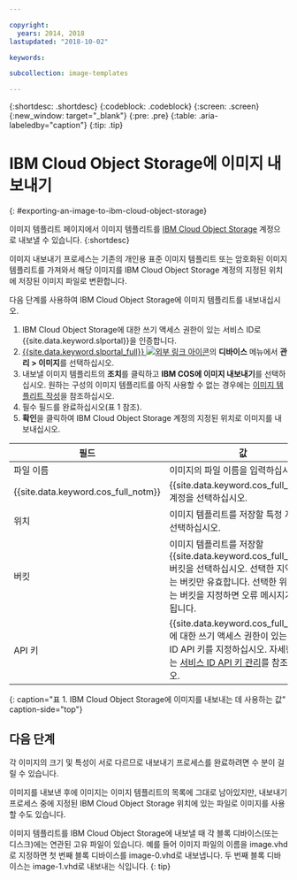 ```yaml
---

copyright:
  years: 2014, 2018
lastupdated: "2018-10-02"

keywords:

subcollection: image-templates

---
```


{:shortdesc: .shortdesc}
{:codeblock: .codeblock}
{:screen: .screen}
{:new_window: target="_blank"}
{:pre: .pre}
{:table: .aria-labeledby="caption"}
{:tip: .tip}

# IBM Cloud Object Storage에 이미지 내보내기
{: #exporting-an-image-to-ibm-cloud-object-storage}

이미지 템플리트 페이지에서 이미지 템플리트를 [IBM Cloud Object Storage](/docs/services/cloud-object-storage?topic=cloud-object-storage-about-ibm-cloud-object-storage) 계정으로 내보낼 수 있습니다.
{:shortdesc}

이미지 내보내기 프로세스는 기존의 개인용 표준 이미지 템플리트 또는 암호화된 이미지 템플리트를 가져와서 해당 이미지를
IBM Cloud Object Storage 계정의 지정된 위치에 저장된 이미지 파일로 변환합니다.

다음 단계를 사용하여 IBM Cloud Object Storage에 이미지 템플리트를 내보내십시오.

1. IBM Cloud Object Storage에 대한 쓰기 액세스 권한이 있는 서비스 ID로 {{site.data.keyword.slportal}}을 인증합니다.
2. [{{site.data.keyword.slportal_full}} ![외부 링크 아이콘](../../icons/launch-glyph.svg "외부 링크 아이콘")](https://control.softlayer.com/)의 **디바이스** 메뉴에서 **관리 > 이미지**를 선택하십시오.
3. 내보낼 이미지 템플리트의 **조치**를 클릭하고 **IBM COS에 이미지 내보내기**를 선택하십시오. 원하는 구성의 이미지 템플리트를 아직 사용할 수 없는 경우에는
[이미지 템플리트 작성](/docs/infrastructure/image-templates?topic=image-templates-creating-an-image-template)을 참조하십시오.
4. 필수 필드를 완료하십시오(표 1 참조).
5. **확인**을 클릭하여 IBM Cloud Object Storage 계정의 지정된 위치로 이미지를 내보내십시오.

| 필드 |값 |
| ----- | ----- |
| 파일 이름 | 이미지의 파일 이름을 입력하십시오. |
| {{site.data.keyword.cos_full_notm}} | {{site.data.keyword.cos_full_notm}} 계정을 선택하십시오. |
| 위치 | 이미지 템플리트를 저장할 특정 지역을 선택하십시오. |
| 버킷 | 이미지 템플리트를 저장할 {{site.data.keyword.cos_full_notm}} 버킷을 선택하십시오. 선택한 지역에 있는 버킷만 유효합니다. 선택한 위치에 없는 버킷을 지정하면 오류 메시지가 표시됩니다. |
| API 키 | {{site.data.keyword.cos_full_notm}}에 대한 쓰기 액세스 권한이 있는 서비스 ID API 키를 지정하십시오. 자세한 정보는 [서비스 ID API 키 관리](/docs/iam?topic=iam-serviceidapikeys)를 참조하십시오. |
{: caption="표 1. IBM Cloud Object Storage에 이미지를 내보내는 데 사용하는 값" caption-side="top"}

## 다음 단계
각 이미지의 크기 및 특성이 서로 다르므로 내보내기 프로세스를 완료하려면 수 분이 걸릴 수 있습니다.

이미지를 내보낸 후에 이미지는 이미지 템플리트의 목록에 그대로 남아있지만, 내보내기 프로세스 중에 지정된 IBM Cloud Object Storage 위치에 있는 파일로 이미지를 사용할 수도 있습니다.

이미지 템플리트를 IBM Cloud Object Storage에 내보낼 때 각 블록 디바이스(또는 디스크)에는 연관된 고유 파일이 있습니다. 예를 들어 이미지 파일의 이름을 image.vhd로 지정하면 첫 번째 블록 디바이스를 image-0.vhd로 내보냅니다. 두 번째 블록 디바이스는 image-1.vhd로 내보내는 식입니다.
{: tip}
